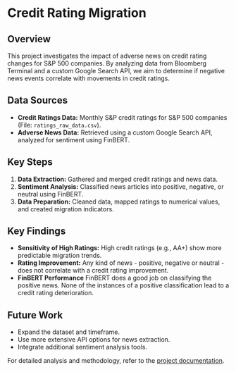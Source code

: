 

# Credit Rating Migration

## Overview

This project investigates the impact of adverse news on credit rating changes for S&P 500 companies. By analyzing data from Bloomberg Terminal and a custom Google Search API, we aim to determine if negative news events correlate with movements in credit ratings.

## Data Sources

- **Credit Ratings Data:** Monthly S&P credit ratings for S&P 500 companies (File: `ratings_raw_data.csv`).
- **Adverse News Data:** Retrieved using a custom Google Search API, analyzed for sentiment using FinBERT.

## Key Steps

1. **Data Extraction:** Gathered and merged credit ratings and news data.
2. **Sentiment Analysis:** Classified news articles into positive, negative, or neutral using FinBERT.
3. **Data Preparation:** Cleaned data, mapped ratings to numerical values, and created migration indicators.

## Key Findings

- **Sensitivity of High Ratings:** High credit ratings (e.g., AA+) show more predictable migration trends.
- **Rating Improvement:** Any kind of news - positive, negative or neutral - does not correlate with a credit rating improvement.
- **FinBERT Performance** FinBERT does a good job on classifying the positive news. None of the instances of a positive classification lead to a credit rating deterioration.

## Future Work

- Expand the dataset and timeframe.
- Use more extensive API options for news extraction.
- Integrate additional sentiment analysis tools.

For detailed analysis and methodology, refer to the [project documentation](link-to-detailed-documentation).

